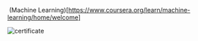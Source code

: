 
​
(Machine Learning)[https://www.coursera.org/learn/machine-learning/home/welcome]


​![certificate](https://user-images.githubusercontent.com/24721389/42956501-58d78bf2-8b95-11e8-89d8-61d9fda6aebd.png)

